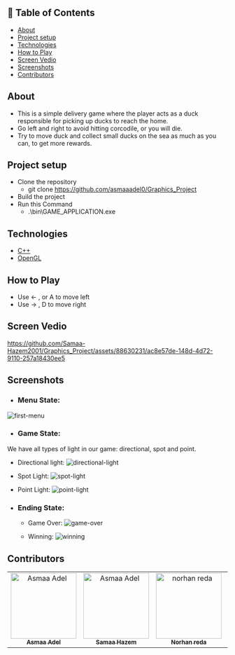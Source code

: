 ## 📝 Table of Contents

- [About ](#about-)
- [Project setup ](#project-setup-)
- [Technologies ](#technologies-)
- [How to Play ](#how-to-play-)
- [Screen Vedio ](#screen-vedio-)
- [Screenshots ](#screenshots-)
- [Contributors ](#contributors-)

## About <a name = "about"></a>
- This is a simple delivery game where the player acts as a duck responsible for picking up ducks to reach the home. 
- Go left and right to avoid hitting corcodile, or you will die.
- Try to move duck and collect small ducks on the sea as much as you can, to get more rewards.
## Project setup <a name = "Project-setup"></a>
- Clone the repository
  - git clone https://github.com/asmaaadel0/Graphics_Project
- Build the project
- Run this Command
  - .\bin\GAME_APPLICATION.exe

## Technologies <a name = "technologies"></a>
- [C++]()
- [OpenGL](https://www.opengl.org/)


## How to Play <a name = "play"></a>
- Use ← , or A to move left
- Use → , D to move right

## Screen Vedio <a name = "screen-video"></a>


https://github.com/Samaa-Hazem2001/Graphics_Project/assets/88630231/ac8e57de-148d-4d72-9110-257a18430ee5





## Screenshots <a name = "screen-shots"></a>
- ### Menu State:
![first-menu](https://github.com/Samaa-Hazem2001/Graphics_Project/assets/88618793/29161e0c-29db-497f-8266-b4ac09781d3f)

- ### Game State:
We have all types of light in our game: directional, spot and point.
  - Directional light:
  ![directional-light](https://github.com/Samaa-Hazem2001/Graphics_Project/assets/88618793/20da2a05-2ddb-4a34-a0c4-cbd20e268aa4)
  
  - Spot Light:
  ![spot-light](https://github.com/Samaa-Hazem2001/Graphics_Project/assets/88618793/2b393192-b297-47d0-b76a-ff1bb0046004)

  - Point Light:
  ![point-light](https://github.com/Samaa-Hazem2001/Graphics_Project/assets/88618793/fd0b5c2f-b3a6-423f-8fc1-c036f3c4bc12)


- ### Ending State:
  - Game Over:
![game-over](https://github.com/Samaa-Hazem2001/Graphics_Project/assets/88618793/875b5afb-d9ae-4d73-9747-d8d2d4979c27)

  - Winning:
![winning](https://github.com/Samaa-Hazem2001/Graphics_Project/assets/88618793/3a163490-e850-4316-b78d-14336b1d88d5)

## Contributors <a name = "Contributors"></a>

<table>
  <tr>
    <td align="center">
    <a href="https://github.com/asmaaadel0" target="_black">
    <img src="https://avatars.githubusercontent.com/u/88618793?s=400&u=886a14dc5ef5c205a8e51942efe9665ed8fd4717&v=4" width="150px;" alt="Asmaa Adel"/>
    <br />
    <sub><b>Asmaa Adel</b></sub></a>
    </td>
    <td align="center">
    <a href="https://github.com/Samaa-Hazem2001" target="_black">
    <img src="https://avatars.githubusercontent.com/u/82514924?v=4" width="150px;" alt="Asmaa Adel"/>
    <br />
    <sub><b>Samaa Hazem</b></sub></a>
    </td>
    <td align="center">
    <a href="https://github.com/norhanreda" target="_black">
    <img src="https://avatars.githubusercontent.com/u/88630231?v=4" width="150px;" alt="norhan reda"/>
    <br />
    <sub><b>Norhan reda</b></sub></a>
    </td>
    <td align="center">
    <a href="https://github.com/Hoda233" target="_black">
    <img src="https://avatars.githubusercontent.com/u/77369927?v=4" width="150px;" alt="HodaGamal"/>
    <br />
    <sub><b>HodaGamal</b></sub></a>
    </td>
  </tr>
 </table>


